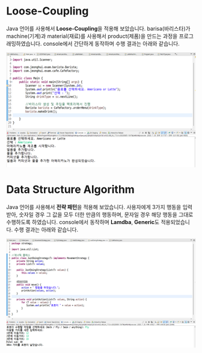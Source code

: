 # Loose-Coupling

Java 언어를 사용해서 **Loose-Coupling**을 적용해 보았습니다. barisa(바리스타)가 machine(기계)과 material(재료)를 사용해서 product(제품)을 만드는 과정을 프로그래밍하였습니다. console에서 간단하게 동작하며 수행 결과는 아래와 같습니다.

![ex_screenshot](./img/LooseCoupling.png)

# Data Structure Algorithm

Java 언어를 사용해서 **전략 패턴**을 적용해 보았습니다. 사용자에게 3가지 행동을 입력 받아, 숫자일 경우 그 값을 모두 더한 만큼의 행동하며, 문자일 경우 해당 행동을 그대로 수행하도록 하였습니다. console에서 동작하며 **Lamdba**, **Generic**도 적용되었습니다. 수행 결과는 아래와 같습니다.

![ex_screenshot](./img/DataStructureAlgorithm.png)
